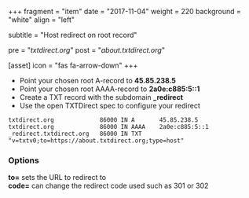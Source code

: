 +++
fragment = "item"
date = "2017-11-04"
weight = 220
background = "white"
align = "left"

subtitle = "Host redirect on root record"

pre = "*txtdirect.org*"
post = "*about.txtdirect.org*"

[asset]
  icon = "fas fa-arrow-down"
+++

* Point your chosen root A-record to **45.85.238.5**
* Point your chosen root AAAA-record to **2a0e:c885:5::1**
* Create a TXT record with the subdomain **_redirect**
* Use the open TXTDirect spec to configure your redirect

```text
txtdirect.org             86000 IN A       45.85.238.5
txtdirect.org             86000 IN AAAA    2a0e:c885:5::1
_redirect.txtdirect.org   86000 IN TXT     "v=txtv0;to=https://about.txtdirect.org;type=host"
```

### Options
**to=** sets the URL to redirect to  
**code=** can change the redirect code used such as 301 or 302  
